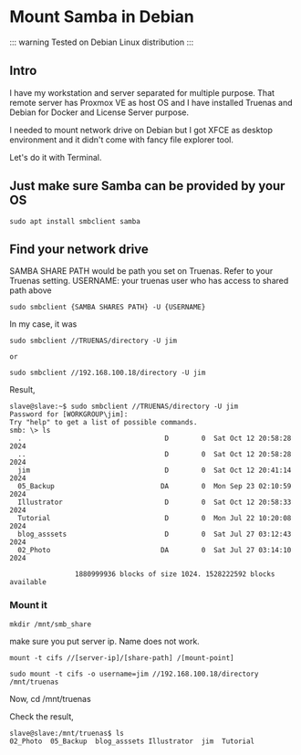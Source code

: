 # Mount Samba in Debian

::: warning
Tested on Debian Linux distribution
:::


## Intro

I have my workstation and server separated for multiple purpose. That remote server has Proxmox VE as host OS and I have installed Truenas and Debian for Docker and License Server purpose.

I needed to mount network drive on Debian but I got XFCE as desktop environment and it didn't come with fancy file explorer tool. 

Let's do it with Terminal.


## Just make sure Samba can be provided by your OS

```
sudo apt install smbclient samba
```


## Find your network drive

SAMBA SHARE PATH would be path you set on Truenas. Refer to your Truenas setting.
USERNAME: your truenas user who has access to shared path above


```
sudo smbclient {SAMBA SHARES PATH} -U {USERNAME}
```

In my case, it was

```
sudo smbclient //TRUENAS/directory -U jim

or

sudo smbclient //192.168.100.18/directory -U jim
```

Result,

```
slave@slave:~$ sudo smbclient //TRUENAS/directory -U jim
Password for [WORKGROUP\jim]:
Try "help" to get a list of possible commands.
smb: \> ls
  .                                   D        0  Sat Oct 12 20:58:28 2024
  ..                                  D        0  Sat Oct 12 20:58:28 2024
  jim                                 D        0  Sat Oct 12 20:41:14 2024
  05_Backup                          DA        0  Mon Sep 23 02:10:59 2024
  Illustrator                         D        0  Sat Oct 12 20:58:33 2024
  Tutorial                            D        0  Mon Jul 22 10:20:08 2024
  blog_asssets                        D        0  Sat Jul 27 03:12:43 2024
  02_Photo                           DA        0  Sat Jul 27 03:14:10 2024

                1880999936 blocks of size 1024. 1528222592 blocks available
```

### Mount it

```
mkdir /mnt/smb_share
```

make sure you put server ip. Name does not work.


```
mount -t cifs //[server-ip]/[share-path] /[mount-point]
```

```
sudo mount -t cifs -o username=jim //192.168.100.18/directory /mnt/truenas
```

Now, cd /mnt/truenas

Check the result,

```
slave@slave:/mnt/truenas$ ls
02_Photo  05_Backup  blog_asssets Illustrator  jim  Tutorial
```